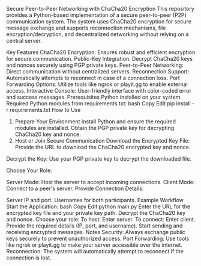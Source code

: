 Secure Peer-to-Peer Networking with ChaCha20 Encryption
This repository provides a Python-based implementation of a secure peer-to-peer (P2P) communication system. The system uses ChaCha20 encryption for secure message exchange and supports reconnection mechanisms, file encryption/decryption, and decentralized networking without relying on a central server.

Key Features
ChaCha20 Encryption: Ensures robust and efficient encryption for secure communication.
Public-Key Integration: Decrypt ChaCha20 keys and nonces securely using PGP private keys.
Peer-to-Peer Networking: Direct communication without centralized servers.
Reconnection Support: Automatically attempts to reconnect in case of a connection loss.
Port Forwarding Options: Utilize tools like ngrok or playit.gg to enable external access.
Interactive Console: User-friendly interface with color-coded error and success messages.
Prerequisites
Python installed on your system.
Required Python modules from requirements.txt:
bash
Copy
Edit
pip install -r requirements.txt
How to Use
1. Prepare Your Environment
Install Python and ensure the required modules are installed.
Obtain the PGP private key for decrypting ChaCha20 key and nonce.
2. Host or Join Secure Communication
Download the Encrypted Key File:
Provide the URL to download the ChaCha20 encrypted key and nonce.

Decrypt the Key:
Use your PGP private key to decrypt the downloaded file.

Choose Your Role:

Server Mode: Host the server to accept incoming connections.
Client Mode: Connect to a peer's server.
Provide Connection Details:

Server IP and port.
Usernames for both participants.
Example Workflow
Start the Application:
bash
Copy
Edit
python main.py
Enter the URL for the encrypted key file and your private key path.
Decrypt the ChaCha20 key and nonce.
Choose your role:
To host: Enter server.
To connect: Enter client.
Provide the required details (IP, port, and username).
Start sending and receiving encrypted messages.
Notes
Security: Always exchange public keys securely to prevent unauthorized access.
Port Forwarding: Use tools like ngrok or playit.gg to make your server accessible over the internet.
Reconnection: The system will automatically attempt to reconnect if the connection is lost.
